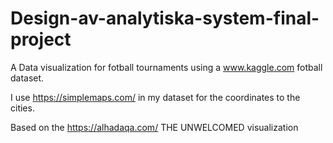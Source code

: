 # Design-av-analytiska-system-final-project
A Data visualization for fotball tournaments using a www.kaggle.com fotball dataset.

I use https://simplemaps.com/ in my dataset for the coordinates to the cities.

Based on the https://alhadaqa.com/ THE UNWELCOMED visualization 
